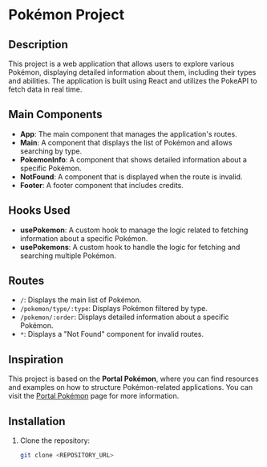 # Pokémon Project

## Description

This project is a web application that allows users to explore various Pokémon, displaying detailed information about them, including their types and abilities. The application is built using React and utilizes the PokeAPI to fetch data in real time.

## Main Components

- **App**: The main component that manages the application's routes.
- **Main**: A component that displays the list of Pokémon and allows searching by type.
- **PokemonInfo**: A component that shows detailed information about a specific Pokémon.
- **NotFound**: A component that is displayed when the route is invalid.
- **Footer**: A footer component that includes credits.

## Hooks Used

- **usePokemon**: A custom hook to manage the logic related to fetching information about a specific Pokémon.
- **usePokemons**: A custom hook to handle the logic for fetching and searching multiple Pokémon.

## Routes

- `/`: Displays the main list of Pokémon.
- `/pokemon/type/:type`: Displays Pokémon filtered by type.
- `/pokemon/:order`: Displays detailed information about a specific Pokémon.
- `*`: Displays a "Not Found" component for invalid routes.

## Inspiration

This project is based on the **Portal Pokémon**, where you can find resources and examples on how to structure Pokémon-related applications. You can visit the [Portal Pokémon](https://sg.portal-pokemon.com/play/pokedex) page for more information.

## Installation

1. Clone the repository:
   ```bash
   git clone <REPOSITORY_URL>
   ```
